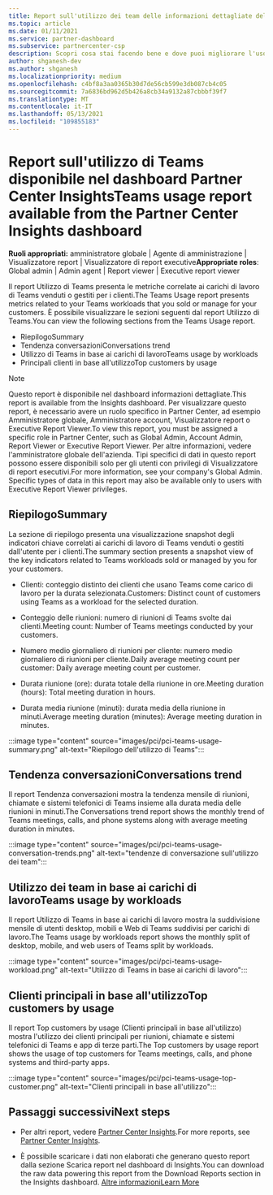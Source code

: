 ```yaml
---
title: Report sull'utilizzo dei team delle informazioni dettagliate del Centro per i partner
ms.topic: article
ms.date: 01/11/2021
ms.service: partner-dashboard
ms.subservice: partnercenter-csp
description: Scopri cosa stai facendo bene e dove puoi migliorare l'uso delle sottoscrizioni di Teams vendute o gestite per i tuoi clienti.
author: shganesh-dev
ms.author: shganesh
ms.localizationpriority: medium
ms.openlocfilehash: c4bf8a3aa0365b30d7de56cb599e3db087cb4c05
ms.sourcegitcommit: 7a6836bd962d5b426a8cb34a9132a87cbbbf39f7
ms.translationtype: MT
ms.contentlocale: it-IT
ms.lasthandoff: 05/13/2021
ms.locfileid: "109855183"
---
```

# <a name="teams-usage-report-available-from-the-partner-center-insights-dashboard"></a><span data-ttu-id="0fef1-103">Report sull'utilizzo di Teams disponibile nel dashboard Partner Center Insights</span><span class="sxs-lookup"><span data-stu-id="0fef1-103">Teams usage report available from the Partner Center Insights dashboard</span></span>

<span data-ttu-id="0fef1-104">**Ruoli appropriati:** amministratore globale | Agente di amministrazione | Visualizzatore report | Visualizzatore di report executive</span><span class="sxs-lookup"><span data-stu-id="0fef1-104">**Appropriate roles**: Global admin | Admin agent | Report viewer | Executive report viewer</span></span>

<span data-ttu-id="0fef1-105">Il report Utilizzo di Teams presenta le metriche correlate ai carichi di lavoro di Teams venduti o gestiti per i clienti.</span><span class="sxs-lookup"><span data-stu-id="0fef1-105">The Teams Usage report presents metrics related to your Teams workloads that you sold or manage for your customers.</span></span> <span data-ttu-id="0fef1-106">È possibile visualizzare le sezioni seguenti dal report Utilizzo di Teams.</span><span class="sxs-lookup"><span data-stu-id="0fef1-106">You can view the following sections from the Teams Usage report.</span></span>

- <span data-ttu-id="0fef1-107">Riepilogo</span><span class="sxs-lookup"><span data-stu-id="0fef1-107">Summary</span></span>
- <span data-ttu-id="0fef1-108">Tendenza conversazioni</span><span class="sxs-lookup"><span data-stu-id="0fef1-108">Conversations trend</span></span>
- <span data-ttu-id="0fef1-109">Utilizzo di Teams in base ai carichi di lavoro</span><span class="sxs-lookup"><span data-stu-id="0fef1-109">Teams usage by workloads</span></span>
- <span data-ttu-id="0fef1-110">Principali clienti in base all'utilizzo</span><span class="sxs-lookup"><span data-stu-id="0fef1-110">Top customers by usage</span></span>

 > [!NOTE]
 > <span data-ttu-id="0fef1-111">Questo report è disponibile nel dashboard informazioni dettagliate.</span><span class="sxs-lookup"><span data-stu-id="0fef1-111">This report is available from the Insights dashboard.</span></span> <span data-ttu-id="0fef1-112">Per visualizzare questo report, è necessario avere un ruolo specifico in Partner Center, ad esempio Amministratore globale, Amministratore account, Visualizzatore report o Executive Report Viewer.</span><span class="sxs-lookup"><span data-stu-id="0fef1-112">To view this report, you must be assigned a specific role in Partner Center, such as Global Admin, Account Admin, Report Viewer or Executive Report Viewer.</span></span> <span data-ttu-id="0fef1-113">Per altre informazioni, vedere l'amministratore globale dell'azienda. Tipi specifici di dati in questo report possono essere disponibili solo per gli utenti con privilegi di Visualizzatore di report esecutivi.</span><span class="sxs-lookup"><span data-stu-id="0fef1-113">For more information, see your company's Global Admin. Specific types of data in this report may also be available only to users with Executive Report Viewer privileges.</span></span>

## <a name="summary"></a><span data-ttu-id="0fef1-114">Riepilogo</span><span class="sxs-lookup"><span data-stu-id="0fef1-114">Summary</span></span>

<span data-ttu-id="0fef1-115">La sezione di riepilogo presenta una visualizzazione snapshot degli indicatori chiave correlati ai carichi di lavoro di Teams venduti o gestiti dall'utente per i clienti.</span><span class="sxs-lookup"><span data-stu-id="0fef1-115">The summary section presents a snapshot view of the key indicators related to Teams workloads sold or managed by you for your customers.</span></span>  

- <span data-ttu-id="0fef1-116">Clienti: conteggio distinto dei clienti che usano Teams come carico di lavoro per la durata selezionata.</span><span class="sxs-lookup"><span data-stu-id="0fef1-116">Customers: Distinct count of customers using Teams as a workload for the selected duration.</span></span>

- <span data-ttu-id="0fef1-117">Conteggio delle riunioni: numero di riunioni di Teams svolte dai clienti.</span><span class="sxs-lookup"><span data-stu-id="0fef1-117">Meeting count: Number of Teams meetings conducted by your customers.</span></span>

- <span data-ttu-id="0fef1-118">Numero medio giornaliero di riunioni per cliente: numero medio giornaliero di riunioni per cliente.</span><span class="sxs-lookup"><span data-stu-id="0fef1-118">Daily average meeting count per customer: Daily average meeting count per customer.</span></span> 

- <span data-ttu-id="0fef1-119">Durata riunione (ore): durata totale della riunione in ore.</span><span class="sxs-lookup"><span data-stu-id="0fef1-119">Meeting duration (hours): Total meeting duration in hours.</span></span> 

- <span data-ttu-id="0fef1-120">Durata media riunione (minuti): durata media della riunione in minuti.</span><span class="sxs-lookup"><span data-stu-id="0fef1-120">Average meeting duration (minutes): Average meeting duration in minutes.</span></span> 

:::image type="content" source="images/pci/pci-teams-usage-summary.png" alt-text="Riepilogo dell'utilizzo di Teams":::

## <a name="conversations-trend"></a><span data-ttu-id="0fef1-122">Tendenza conversazioni</span><span class="sxs-lookup"><span data-stu-id="0fef1-122">Conversations trend</span></span>

<span data-ttu-id="0fef1-123">Il report Tendenza conversazioni mostra la tendenza mensile di riunioni, chiamate e sistemi telefonici di Teams insieme alla durata media delle riunioni in minuti.</span><span class="sxs-lookup"><span data-stu-id="0fef1-123">The Conversations trend report shows the monthly trend of Teams meetings, calls, and phone systems along with average meeting duration in minutes.</span></span>

:::image type="content" source="images/pci/pci-teams-usage-conversation-trends.png" alt-text="tendenze di conversazione sull'utilizzo dei team":::

## <a name="teams-usage-by-workloads"></a><span data-ttu-id="0fef1-125">Utilizzo dei team in base ai carichi di lavoro</span><span class="sxs-lookup"><span data-stu-id="0fef1-125">Teams usage by workloads</span></span>

<span data-ttu-id="0fef1-126">Il report Utilizzo di Teams in base ai carichi di lavoro mostra la suddivisione mensile di utenti desktop, mobili e Web di Teams suddivisi per carichi di lavoro.</span><span class="sxs-lookup"><span data-stu-id="0fef1-126">The Teams usage by workloads report shows the monthly split of desktop, mobile, and web users of Teams split by workloads.</span></span>

:::image type="content" source="images/pci/pci-teams-usage-workload.png" alt-text="Utilizzo di Teams in base ai carichi di lavoro":::

## <a name="top-customers-by-usage"></a><span data-ttu-id="0fef1-128">Clienti principali in base all'utilizzo</span><span class="sxs-lookup"><span data-stu-id="0fef1-128">Top customers by usage</span></span>

<span data-ttu-id="0fef1-129">Il report Top customers by usage (Clienti principali in base all'utilizzo) mostra l'utilizzo dei clienti principali per riunioni, chiamate e sistemi telefonici di Teams e app di terze parti.</span><span class="sxs-lookup"><span data-stu-id="0fef1-129">The Top customers by usage report shows the usage of top customers for Teams meetings, calls, and phone systems and third-party apps.</span></span>

:::image type="content" source="images/pci/pci-teams-usage-top-customer.png" alt-text="Clienti principali in base all'utilizzo":::

## <a name="next-steps"></a><span data-ttu-id="0fef1-131">Passaggi successivi</span><span class="sxs-lookup"><span data-stu-id="0fef1-131">Next steps</span></span>

- <span data-ttu-id="0fef1-132">Per altri report, vedere [Partner Center Insights](partner-center-insights.md).</span><span class="sxs-lookup"><span data-stu-id="0fef1-132">For more reports, see [Partner Center Insights](partner-center-insights.md).</span></span>

- <span data-ttu-id="0fef1-133">È possibile scaricare i dati non elaborati che generano questo report dalla sezione Scarica report nel dashboard di Insights.</span><span class="sxs-lookup"><span data-stu-id="0fef1-133">You can download the raw data powering this report from the Download Reports section in the Insights dashboard.</span></span> [<span data-ttu-id="0fef1-134">Altre informazioni</span><span class="sxs-lookup"><span data-stu-id="0fef1-134">Learn More</span></span>](pci-download-reports.md) 
